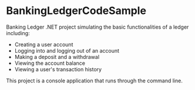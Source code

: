 # BankingLedgerCodeSample

Banking Ledger .NET project simulating the basic functionalities of a ledger including:
  - Creating a user account
  - Logging into and logging out of an account
  - Making a deposit and a withdrawal
  - Viewing the account balance
  - Viewing a user's transaction history
  
  This project is a console application that runs through the command line.
